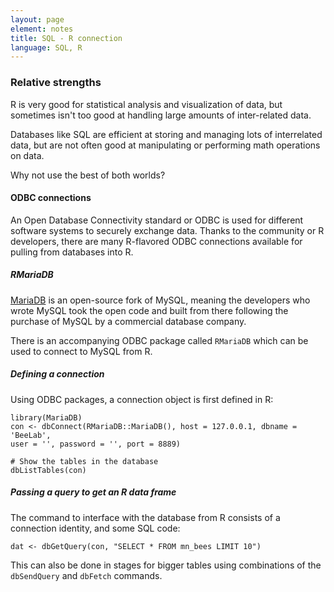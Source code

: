 ```yaml
---
layout: page
element: notes
title: SQL - R connection
language: SQL, R
---
```


### Relative strengths
R is very good for statistical analysis and visualization of data,
but sometimes isn't too good at handling large amounts of inter-related data.

Databases like SQL are efficient at storing and managing lots of 
interrelated data, but are not often good at manipulating or
performing math operations on data. 

Why not use the best of both worlds?

#### ODBC connections
An Open Database Connectivity standard or ODBC is used for different
software systems to securely exchange data. Thanks to the community
or R developers, there are many R-flavored ODBC connections
available for pulling from databases into R. 

##### RMariaDB
[MariaDB](https://en.wikipedia.org/wiki/MariaDB) is an
open-source fork of MySQL, meaning the developers who wrote MySQL 
took the open code and built from there following the purchase of 
MySQL by a commercial database company. 

There is an accompanying ODBC package called `RMariaDB` which can 
be used to connect to MySQL from R.

##### Defining a connection
Using ODBC packages, a connection object is first defined in R:

```
library(MariaDB)
con <- dbConnect(RMariaDB::MariaDB(), host = 127.0.0.1, dbname = 'BeeLab',
user = '', password = '', port = 8889)

# Show the tables in the database
dbListTables(con)
```

##### Passing a query to get an R data frame
The command to interface with the database from R consists of 
a connection identity, and some SQL code:

```
dat <- dbGetQuery(con, "SELECT * FROM mn_bees LIMIT 10")
```

This can also be done in stages for bigger tables using combinations
of the `dbSendQuery` and `dbFetch` commands. 
